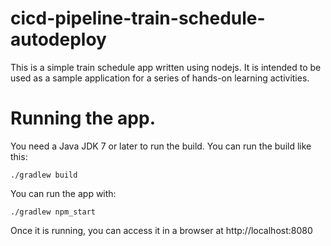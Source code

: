 # cicd-pipeline-train-schedule-autodeploy

This is a simple train schedule app written using nodejs. It is intended to be used as a sample application for a series of hands-on learning activities.

# Running the app.

You need a Java JDK 7 or later to run the build. You can run the build like this:

    ./gradlew build

You can run the app with:

    ./gradlew npm_start

Once it is running, you can access it in a browser at http://localhost:8080

